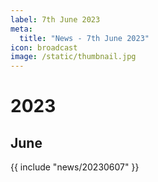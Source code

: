 ```yaml
---
label: 7th June 2023
meta:
  title: "News - 7th June 2023"
icon: broadcast
image: /static/thumbnail.jpg
---
```


# 2023
## June

{{ include "news/20230607" }}